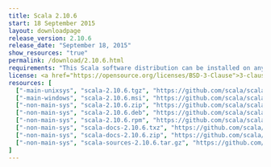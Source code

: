```yaml
---
title: Scala 2.10.6
start: 18 September 2015
layout: downloadpage
release_version: 2.10.6
release_date: "September 18, 2015"
show_resources: "true"
permalink: /download/2.10.6.html
requirements: "This Scala software distribution can be installed on any Unix-like or Windows system. It requires the Java Runtime Environment, version 1.6 or later, which can be downloaded from <a href='https://www.java.com/'>java.com</a>."
license: <a href="https://opensource.org/licenses/BSD-3-Clause">3-clause BSD license</a>
resources: [
  ["-main-unixsys", "scala-2.10.6.tgz", "https://github.com/scala/scala/releases/download/v2.10.6/scala-2.10.6.tgz", "Max OS X, Unix, Cygwin", "28.54M"],
  ["-main-windows", "scala-2.10.6.msi", "https://github.com/scala/scala/releases/download/v2.10.6/scala-2.10.6.msi", "Windows (msi installer)", "58.50M"],
  ["-non-main-sys", "scala-2.10.6.zip", "https://github.com/scala/scala/releases/download/v2.10.6/scala-2.10.6.zip", "Windows", "28.63M"],
  ["-non-main-sys", "scala-2.10.6.deb", "https://github.com/scala/scala/releases/download/v2.10.6/scala-2.10.6.deb", "Debian", "24.50M"],
  ["-non-main-sys", "scala-2.10.6.rpm", "https://github.com/scala/scala/releases/download/v2.10.6/scala-2.10.6.rpm", "RPM package", "24.86M"],
  ["-non-main-sys", "scala-docs-2.10.6.txz", "https://github.com/scala/scala/releases/download/v2.10.6/scala-docs-2.10.6.txz", "API docs", "3.27M"],
  ["-non-main-sys", "scala-docs-2.10.6.zip", "https://github.com/scala/scala/releases/download/v2.10.6/scala-docs-2.10.6.zip", "API docs", "30.94M"],
  ["-non-main-sys", "scala-sources-2.10.6.tar.gz", "https://github.com/scala/scala/archive/v2.10.6.tar.gz", "Sources", ""]
]
---
```

